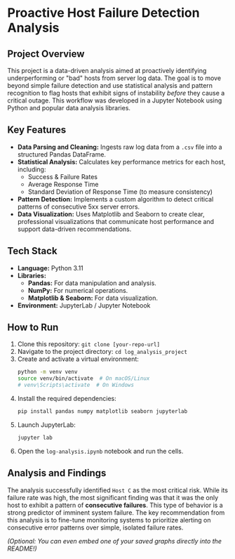 # Proactive Host Failure Detection Analysis

## Project Overview

This project is a data-driven analysis aimed at proactively identifying underperforming or "bad" hosts from server log data. The goal is to move beyond simple failure detection and use statistical analysis and pattern recognition to flag hosts that exhibit signs of instability *before* they cause a critical outage. This workflow was developed in a Jupyter Notebook using Python and popular data analysis libraries.

## Key Features

- **Data Parsing and Cleaning:** Ingests raw log data from a `.csv` file into a structured Pandas DataFrame.
- **Statistical Analysis:** Calculates key performance metrics for each host, including:
    - Success & Failure Rates
    - Average Response Time
    - Standard Deviation of Response Time (to measure consistency)
- **Pattern Detection:** Implements a custom algorithm to detect critical patterns of consecutive 5xx server errors.
- **Data Visualization:** Uses Matplotlib and Seaborn to create clear, professional visualizations that communicate host performance and support data-driven recommendations.

## Tech Stack

- **Language:** Python 3.11
- **Libraries:**
    - **Pandas:** For data manipulation and analysis.
    - **NumPy:** For numerical operations.
    - **Matplotlib & Seaborn:** For data visualization.
- **Environment:** JupyterLab / Jupyter Notebook

## How to Run

1.  Clone this repository: `git clone [your-repo-url]`
2.  Navigate to the project directory: `cd log_analysis_project`
3.  Create and activate a virtual environment:
    ```bash
    python -m venv venv
    source venv/bin/activate  # On macOS/Linux
    # venv\Scripts\activate  # On Windows
    ```
4.  Install the required dependencies:
    ```bash
    pip install pandas numpy matplotlib seaborn jupyterlab
    ```
5.  Launch JupyterLab:
    ```bash
    jupyter lab
    ```
6.  Open the `log-analysis.ipynb` notebook and run the cells.

## Analysis and Findings

The analysis successfully identified `Host C` as the most critical risk. While its failure rate was high, the most significant finding was that it was the only host to exhibit a pattern of **consecutive failures**. This type of behavior is a strong predictor of imminent system failure. The key recommendation from this analysis is to fine-tune monitoring systems to prioritize alerting on consecutive error patterns over simple, isolated failure rates.

*(Optional: You can even embed one of your saved graphs directly into the README!)*